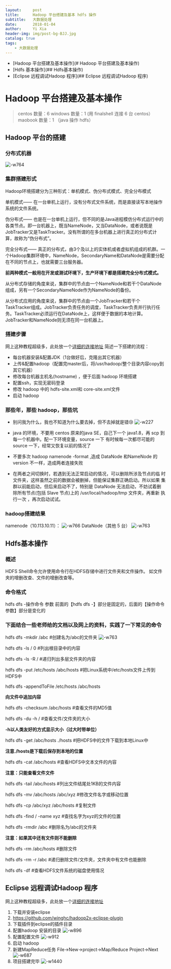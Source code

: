 ```yaml
---
layout:     post
title:      Hadoop 平台搭建及基本 hdfs 操作
subtitle:   大数据处理
date:       2018-01-04
author:     Yi Xia
header-img: img/post-bg-BJJ.jpg
catalog: true
tags:
    - 大数据处理
---
```

- [Hadoop 平台搭建及基本操作](# Hadoop 平台搭建及基本操作)  
- [Hdfs 基本操作](## Hdfs基本操作)  
- [Eclipse 远程调试Hadoop 程序](## Eclipse 远程调试Hadoop 程序)  




# Hadoop 平台搭建及基本操作
> centos 数量：6
  windows 数量：1 (用 finalshell 连接 6 台 centos）
  maobook 数量：1 （java 操作 hdfs）

## Hadoop 平台的搭建
### 分布式机器
![-w764](/img/blog_img/15678343280016.jpg)
### 集群搭建形式
Hadoop环境搭建分为三种形式：单机模式、伪分布式模式、完全分布模式

单机模式—— 在一台单机上运行，没有分布式文件系统，而是直接读写本地操作系统的文件系统。

伪分布式—— 也是在一台单机上运行，但不同的是Java进程模仿分布式运行中的各类节点。即一台机器上，既当NameNode，又当DataNode，或者说既是JobTracker又是TaskTracker。没有所谓的在多台机器上进行真正的分布式计算，故称为“伪分布式”。

完全分布式—— 真正的分布式，由3个及以上的实体机或者虚拟机组成的机群。一个Hadoop集群环境中，NameNode，SecondaryName和DataNode是需要分配在不同的节点上，也就需要三台服务器。

**前两种模式一般用在开发或测试环境下，生产环境下都是搭建完全分布式模式。**

从分布式存储的角度来说，集群中的节点由一个NameNode和若干个DataNode组成，另有一个SecondaryNameNode作为NameNode的备份。

从分布式应用的角度来说，集群中的节点由一个JobTracker和若干个TaskTracker组成。JobTracker负责任务的调度，TaskTracker负责并行执行任务。TaskTracker必须运行在DataNode上，这样便于数据的本地计算。JobTracker和NameNode则无须在同一台机器上。
### 搭建步骤
网上这种教程超级多，此处放一个[详细的连接地址](https://blog.csdn.net/sjmz30071360/article/details/79889055)
简述一下搭建的流程：
* 每台机器安装&配置JDK（1台做好后，克隆出其它机器）
* 上传&配置hadoop（配置完master后，将/usr/hadoop/整个目录内容copy到其它机器）
* 修改每台机器主机名(hostname) ，便于后面 hadoop 环境搭建
* 配置ssh，实现无密码登录
* 修改 hadoop 中的 hdfs-site.xml和 core-site.xml文件
* 启动 hadoop

### 那些年，那些 hadoop，那些坑
- 别问我为什么，我也不知道为什么要去掉，但不去掉就是错😢
![-w227](/img/blog_img/15682001213320.jpg)
- java 的环境，不要用 centos 原来的java SE，自己下一个 java1.8，再 scp 到每一个机器中。配一下环境变量，source 一下
  有时候每一次都尽可能的 source 一下，经常又恢复以前的情况了
  
- 不要多次 hadoop namenode -format ,造成 DataNode 和NameNode 的 version 不一样，造成两者连接失败
- 在两者之间切换时，若遇到无法正常启动的情况，可以删除所涉及节点的临 时文件夹，这样虽然之前的数据会被删掉，但能保证集群正确启动。所以如果 集群以前能启动，但后来启动不了，特别是 DataNode 无法启动，不妨试着删 除所有节点(包括 Slave 节点)上的 /usr/local/hadoop/tmp 文件夹，再重新 执行一次   ，再次启动试试。

### hadoop搭建结果
namenode（10.113.10.11）：
![-w766](/img/blog_img/15678353254973.jpg)
DataNode（其他 5 台）
![-w763](/img/blog_img/15678353578430.jpg)



## Hdfs基本操作
### 概述
HDFS Shell命令允许使用命令行在HDFS存储中进行文件夹和文件操作。
如文件夹的增删改查、文件的增删改查等。
### 命令格式
hdfs dfs -操作命令 参数
前面的【hdfs dfs -】部分是固定的，后面的【操作命令 参数】部分是变化的
### 下面结合一些老师给的文档以及网上的资料，实践了一下常见的命令
hdfs dfs -mkdir /abc #创建名为/abc的文件夹
![-w763](/img/blog_img/15678563032275.jpg)

hdfs dfs -ls / 0 #列出根目录中的内容

hdfs dfs -ls -R / #递归列出多层文件夹的内容

hdfs dfs -put /etc/hosts /abc/hosts #把Linux系统中/etc/hosts文件上传到HDFS中

hdfs dfs -appendToFile /etc/hosts /abc/hosts

**向文件中追加内容**

hdfs dfs -checksum /abc/hosts #查看文件的MD5值

hdfs dfs -du -h / #查看文件/文件夹的大小

**-h以人类友好的方式显示大小（过大时带单位）**

hdfs dfs -get /abc/hosts ./hosts #把HDFS中的文件下载到本地Linux中

**注意./hosts是下载后保存到本地的位置**

hdfs dfs -cat /abc/hosts #查看HDFS中文本文件的内容

**注意：只能查看文件文件**

hdfs dfs -tail /abc/hosts #列出文件结尾处1KB的文件内容

hdfs dfs -mv /abc/hosts /abc/xyz #修改文件名字或移动位置

hdfs dfs -cp /abc/xyz /abc/hosts #复制文件

hdfs dfs -find / -name xyz #查找名字为xyz的文件的位置

hdfs dfs -rmdir /abc #删除名为/abc的文件夹

**注意：如果其中还有文件则不能删除**

hdfs dfs -rm /abc/hosts #删除文件

hdfs dfs -rm -r /abc #递归删除文件/文件夹，文件夹中有文件也能删除

hdfs dfs -df #查看HDFS文件系统的磁盘使用情况
## Eclipse 远程调试Hadoop 程序
网上这种教程超级多，此处放一个[详细的连接地址](https://www.cnblogs.com/999-/p/6840682.html)

1. 下载并安装eclipse
2. https://github.com/winghc/hadoop2x-eclipse-plugin
3. 下载插件到eclipse的插件目录 
4. 配置hadoop 安装的目录
![-w896](/img/blog_img/15678360729249.jpg)
1. 配置配置文件
![-w912](/img/blog_img/15678361163717.jpg)
1. 启动 hadoop
2. 新建MapReduce任务
 File->New->project->Map/Reduce Project->Next
 ![-w687](/img/blog_img/15678361848977.jpg)
8. 项目搭建完毕
![-w1440](/img/blog_img/15678362121958.jpg)
